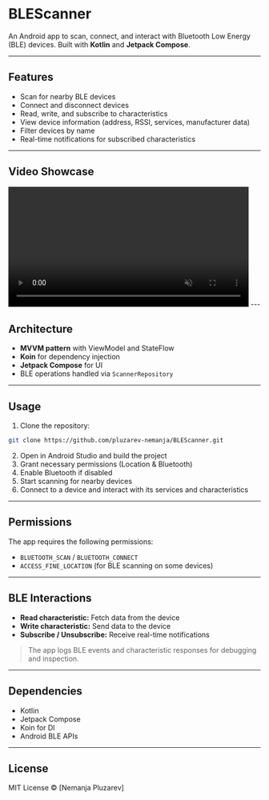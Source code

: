 # BLEScanner

An Android app to scan, connect, and interact with Bluetooth Low Energy (BLE) devices. Built with **Kotlin** and **Jetpack Compose**.

---

## Features

- Scan for nearby BLE devices
- Connect and disconnect devices
- Read, write, and subscribe to characteristics
- View device information (address, RSSI, services, manufacturer data)
- Filter devices by name
- Real-time notifications for subscribed characteristics

---

## Video Showcase

<video width="480" autoplay loop muted>
  <source src="assets/demo.mp4" type="video/mp4">
</video>
---

## Architecture

- **MVVM pattern** with ViewModel and StateFlow
- **Koin** for dependency injection
- **Jetpack Compose** for UI
- BLE operations handled via `ScannerRepository`

---

## Usage

1. Clone the repository:

```bash
git clone https://github.com/pluzarev-nemanja/BLEScanner.git
```

2. Open in Android Studio and build the project
3. Grant necessary permissions (Location & Bluetooth)
4. Enable Bluetooth if disabled
5. Start scanning for nearby devices
6. Connect to a device and interact with its services and characteristics

---

## Permissions

The app requires the following permissions:

- `BLUETOOTH_SCAN` / `BLUETOOTH_CONNECT`
- `ACCESS_FINE_LOCATION` (for BLE scanning on some devices)

---

## BLE Interactions

- **Read characteristic:** Fetch data from the device
- **Write characteristic:** Send data to the device
- **Subscribe / Unsubscribe:** Receive real-time notifications

> The app logs BLE events and characteristic responses for debugging and inspection.

---

## Dependencies

- Kotlin
- Jetpack Compose
- Koin for DI
- Android BLE APIs

---

## License

MIT License © [Nemanja Pluzarev]